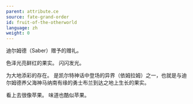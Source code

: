 ```yaml
---
parent: attribute.ce
source: fate-grand-order
id: fruit-of-the-otherworld
language: zh
weight: 0
---
```


迪尔姆德（Saber）赠予的赠礼。

色泽光亮鲜红的果实。
闪闪发光。

为大地添彩的存在。
是凯尔特神话中登场的异界（依姆拉姆）之一，也就是与迪尔姆德养父海神马纳南有缘的勇士布兰到达之地上生长的果实。

看上去很像苹果。
味道也酷似苹果。
